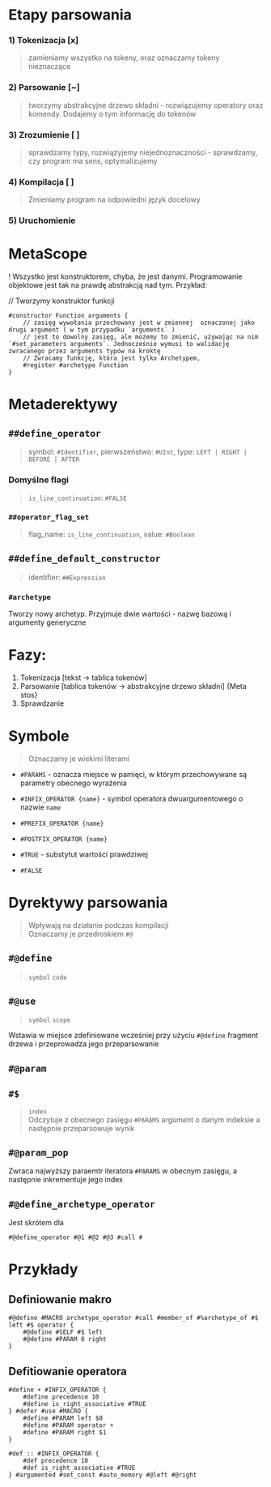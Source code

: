 # Etapy parsowania

### 1) Tokenizacja [x]

> zamieniamy wszystko na tokeny, oraz oznaczamy tokeny nieznaczące

### 2) Parsowanie [~]

> tworzymy abstrakcyjne drzewo składni - rozwiązujemy operatory oraz komendy. Dodajemy o tym informację do tokenów

### 3) Zrozumienie [ ]

> sprawdzamy typy, rozwiązyjemy niejednoznaczności - sprawdzamy, czy program ma sens, optymalizujemy

### 4) Kompilacja [ ]

> Zmieniamy program na odpowiedni język docelowy

### 5) Uruchomienie

# MetaScope

! Wszystko jest konstruktorem, chyba, że jest danymi. Programowanie objektowe jest tak na prawdę abstrakcją nad tym. Przykład:

// Tworzymy konstruktor funkcji

```
#constructor Function arguments {
    // zasięg wywołania przechowany jest w zmiennej  oznaczonej jako drugi argument ( w tym przypadku `arguments` )
    // jest to dowolny zasięg, ale możemy to zmienić, używając na nim `#set_parameters arguments`. Jednocześnie wymusi to walidację zwracanego przez arguments typów na kroktę
    // Zwracamy funkcję, która jest tylko Archetypem,
    #register #archetype Function
}
```

# Metaderektywy

## `##define_operator`

> symbol: `#Identifier`, pierwszeństwo: `#UInt`, type: `LEFT | RIGHT | BEFORE | AFTER`

### Domyślne flagi

> `is_line_continuation`: `#FALSE`

### `##operator_flag_set`

> flag_name: `is_line_continuation`, value: `#Boolean`

## `##define_default_constructor`

> identifier: `##Expression`

### `#archetype`

Tworzy nowy archetyp. Przyjmuje dwie wartości - nazwę bazową i argumenty generyczne

# Fazy:

1. Tokenizacja [tekst -> tablica tokenów]
2. Parsowanie [tablica tokenów -> abstrakcyjne drzewo składni] {Meta stos}
3. Sprawdzanie

# Symbole

> Oznaczamy je wiekimi literami

-   `#PARAMS` - oznacza miejsce w pamięci, w którym przechowywane są parametry obecnego wyrażenia

-   `#INFIX_OPERATOR {name}` - symbol operatora dwuargumentowego o nazwie `name`

-   `#PREFIX_OPERATOR {name}`

-   `#POSTFIX_OPERATOR {name}`

-   `#TRUE` - substytut wartości prawdziwej
-   `#FALSE`

# Dyrektywy parsowania

> Wpływają na działanie podczas kompilacji  
> Oznaczamy je przedroskiem `#@`

## `#@define`

> `symbol` `code`

## `#@use`

> `symbol` `scope`

Wstawia w miejsce zdefiniowane wcześniej przy użyciu `#@define` fragment drzewa i przeprowadza jego przeparsowanie

## `#@param`

## `#$`

> `index`  
> Odczytuje z obecnego zasięgu `#PARAMS` argument o danym indeksie a następnie przeparsowuje wynik

## `#@param_pop`

Zwraca najwyższy paraemtr iteratora `#PARAMS` w obecnym zasięgu, a następnie inkrementuje jego index

## `#@define_archetype_operator`

Jest skrótem dla

```
#@define_operator #@1 #@2 #@3 #call #
```

# Przykłady

## Definiowanie makro

```
#@define #MACRO archetype_operator #call #member_of #%archetype_of #$ left #$ operator {
    #@define #SELF #$ left
    #@define #PARAM 0 right
}
```

## Defitiowanie operatora

```
#define + #INFIX_OPERATOR {
    #define precedence 10
    #define is_right_associative #TRUE
} #defer #use #MACRO {
    #define #PARAM left $0
    #define #PARAM operator +
    #define #PARAM right $1
}
```

```
#def :: #INFIX_OPERATOR {
    #def precedence 10
    #def is_right_associative #TRUE
} #argumented #set_const #auto_memory #@left #@right
```

